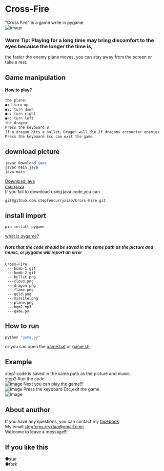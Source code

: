 # Cross-Fire
"Cross Fire" is a game write in pygame  
![image](https://github.com/stepfencurryxiao/Cross-Fire/blob/master/.github/pygame.jpg)
### Warm Tip: Playing for a long time may bring discomfort to the eyes because the longer the time is,   
the faster the enemy plane moves, you can stay away from the screen or take a rest.  
## Game manipulation  
#### How to play?  
```Python
the plane:  
●↑：turn up  
●↓: turn down  
●←: turn right  
●→: turn left  
the dragon:  
Press the keyboard B  
If a dragon hits a bullet，Dragon will die.If dragons encounter enemies，The enemy will die. 
Press the keyboard Esc can exit the game
```
## download picture
```java
javac Download.java  
javac main.java  
java main  
```
[Download.java](https://github.com/stepfencurryxiao/Cross-Fire/blob/master/download_picture/com/program/main/java/Download.java)  
[main.java](https://github.com/stepfencurryxiao/Cross-Fire/blob/master/download_picture/com/program/main/java/main.java)  
If you fail to download using java code,you can
```git
git@github.com:stepfencurryxiao/Cross-Fire.git
```

## install import  
```Python
pip install pygame
```
[what is pygame?](https://www.pygame.org)  
##### Note that the code should be saved in the same path as the picture and music, or pygame will report an error
```
Cross-Fire
 ---bomb-1.gif
 ---bomb-2.gif
 ---bullet.png
 ---cloud.png
 ---dragon.png
 ---flame.png
 ---gold.png
 ---missile.png
 ---plane.png
 ---bgm2.mp3
 ---game.py
```
## How to run
```python
python "game.py"  
```
or you can open the [game.bat](https://github.com/stepfencurryxiao/Cross-Fire/blob/master/game.bat) or [game.sh](https://github.com/stepfencurryxiao/Cross-Fire/blob/master/game.sh)
## Example  
step1:code is saved in the same path as the picture and music.  
step2:Run the code  
![image](https://github.com/stepfencurryxiao/Cross-Fire/blob/master/.github/run01.png)
Next you can play the game!!!  
![image](https://github.com/stepfencurryxiao/Cross-Fire/blob/master/.github/run02.png)
Press the keyboard Esc,exit the game.  
![image](https://github.com/stepfencurryxiao/Cross-Fire/blob/master/.github/run03.png)

## About anuthor
If you have any questions, you can contact my [facebook](https://www.facebook.com/xiao.stepfencurry.3)  
My email:stepfencurryxiao@gmail.com  
Welcome to leave a message!!!
  
## If you like this 
●star  
●fork

